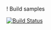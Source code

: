 
! Build samples

[![Build Status](https://apibeta.shippable.com/projects/5447596ec2b9a036575fe4e5/badge?branchName=master)](https://appbeta.shippable.com/projects/5447596ec2b9a036575fe4e5/builds/latest)
